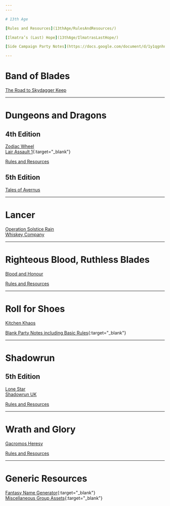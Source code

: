 ```yaml
---
---

# 13th Age

[Rules and Resources](13thAge/RulesAndResources/)  

[Ilmatra’s (Last) Hope](13thAge/IlmatrasLastHope/)  

[Side Campaign Party Notes](https://docs.google.com/document/d/1y1qgnhn5zf1lxn1s-mFy0_d5IbN8AsIHSr7gWn3oyYo/edit#heading=h.vrn9mikw9ngz){:target="_blank"}  

---
```


# Band of Blades

[The Road to Skydagger Keep](BandOfBlades/TheRoadToSkydaggerKeep/)  

---

# Dungeons and Dragons

## 4th Edition
[Zodiac Wheel](DungeonsAndDragons/4e/ZodiacWheel/)  
[Lair Assault 1](https://github.com/NightB1ade/RolePlayingGames/tree/master/DungeonsAndDragons/4e/LairAssault1){:target="_blank"}  

[Rules and Resources](DungeonsAndDragons/4e/RulesAndResources/)  

## 5th Edition
[Tales of Avernus](DungeonsAndDragons/5e/TalesOfAvernus/)  

---

# Lancer

[Operation Solstice Rain](Lancer/OperationSolsticeRain/)  
[Whiskey Company](Lancer/WhiskeyCompany/)  

---

# Righteous Blood, Ruthless Blades

[Blood and Honour](RighteousBlood/BloodAndHonour/)  

[Rules and Resources](RighteousBlood/RulesAndResources/)  

---

# Roll for Shoes

[Kitchen Khaos](RollForShoes/KitchenKhaos/)  

[Blank Party Notes including Basic Rules](https://docs.google.com/document/d/1FWDlNGcke2Vv8XcSn0HV5Ga5lJi0O6YYcvIlvnS6orU/edit){:target="_blank"}  

---

# Shadowrun

## 5th Edition

[Lone Star](Shadowrun/5e/LoneStar/)  
[Shadowrun UK](Shadowrun/5e/ShadowrunUK/)  

[Rules and Resources](Shadowrun/5e/RulesAndResources/)  

---

# Wrath and Glory

[Gacromos Heresy](WrathAndGlory/GacromosHeresy/)  

[Rules and Resources](WrathAndGlory/RulesAndResources/)  

---

# Generic Resources

[Fantasy Name Generator](http://www.fantasynamegenerators.com/){:target="_blank"}  
[Miscellaneous Group Assets](https://github.com/NightB1ade/RolePlayingGames/tree/master/GroupAssets){:target="_blank"}  
